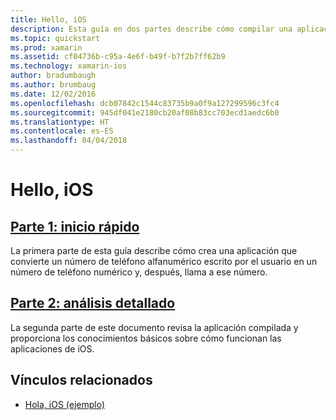 ```yaml
---
title: Hello, iOS
description: Esta guía en dos partes describe cómo compilar una aplicación básica de Xamarin.iOS mediante Visual Studio para Mac o Visual Studio, y comprender los aspectos básicos del desarrollo de aplicaciones de iOS con Xamarin. Presentará las herramientas, los conceptos y los pasos necesarios para compilar e implementar una aplicación de Xamarin.iOS.
ms.topic: quickstart
ms.prod: xamarin
ms.assetid: cf04736b-c95a-4e6f-b49f-b7f2b7ff62b9
ms.technology: xamarin-ios
author: bradumbaugh
ms.author: brumbaug
ms.date: 12/02/2016
ms.openlocfilehash: dcb07842c1544c83735b9a0f9a127299596c3fc4
ms.sourcegitcommit: 945df041e2180cb20af08b83cc703ecd1aedc6b0
ms.translationtype: HT
ms.contentlocale: es-ES
ms.lasthandoff: 04/04/2018
---
```

# <a name="hello-ios"></a>Hello, iOS

##  <a name="part-1-quickstartiosget-startedhello-ioshello-ios-quickstartmd"></a>[Parte 1: inicio rápido](~/ios/get-started/hello-ios/hello-ios-quickstart.md)

La primera parte de esta guía describe cómo crea una aplicación que convierte un número de teléfono alfanumérico escrito por el usuario en un número de teléfono numérico y, después, llama a ese número.

##  <a name="part-2-deep-diveiosget-startedhello-ioshello-ios-deepdivemd"></a>[Parte 2: análisis detallado](~/ios/get-started/hello-ios/hello-ios-deepdive.md)

La segunda parte de este documento revisa la aplicación compilada y proporciona los conocimientos básicos sobre cómo funcionan las aplicaciones de iOS.


## <a name="related-links"></a>Vínculos relacionados

- [Hola, iOS (ejemplo)](https://developer.xamarin.com/samples/monotouch/Hello_iOS/)

